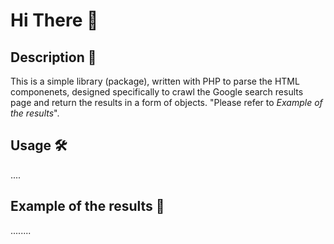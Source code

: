 # Hi There 👋

## Description 📰
This is a simple library (package), written with PHP to parse the HTML componenets, designed specifically to crawl the Google search results page and return the results in a form of objects. "Please refer to *Example of the results*".

## Usage 🛠️
....


## Example of the results 🚦
........
